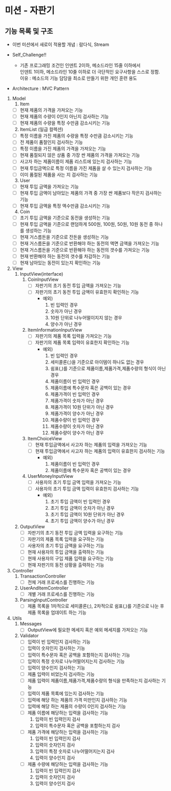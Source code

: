 # 미션 - 자판기

## 기능 목록 및 구조

- 이번 미션에서 새로이 적용할 개념 : 람다식, Stream
- Self_Challenge!!
  - 기존 프로그래밍 조건인 인덴트 2이하, 메소드라인 15줄 이하에서 <br>
                     인덴트 1이하, 메소드라인 10줄 이하로 더 극단적인 요구사항을 스스로 정함.<br>
                     이유 : 메소드의 기능 담당을 최소로 만들기 위한 개인 훈련 용도

- Architecture : MVC Pattern

1. Model
   1. Item
   - [ ] 현재 제품의 가격을 가져오는 기능
   - [ ] 현재 제품의 수량이 0인지 아닌지 검사하는 기능
   - [ ] 현재 제품의 수량을 특정 수만큼 감소시키는 기능
   2. ItemList (일급 컬렉션)
   - [ ] 특정 이름을 가진 제품의 수량을 특정 수만큼 감소시키는 기능
   - [ ] 전 제품이 품절인지 검사하는 기능
   - [ ] 특정 이름을 가진 제품의 가격을 가져오는 기능
   - [ ] 현재 품절되지 않은 상품 중 가장 싼 제품의 가격을 가져오는 기능
   - [ ] 사고자 하는 제품이름이 제품 리스트에 있는지 검사하는 기능
   - [ ] 현재 투입금액으로 특정 이름을 가진 제품을 살 수 있는지 검사하는 기능
   - [ ] 이미 품절된 제품을 사는 지 검사하는 기능
   3. User
   - [ ] 현재 투입 금액을 가져오는 기능
   - [ ] 현재 투입 금액이 남아있는 제품의 가격 중 가장 싼 제품보다 작은지 검사하는 기능
   - [ ] 현재 투입 금액을 특정 액수만큼 감소시키는 기능
   4. Coin
   - [ ] 초기 투입 금액을 기준으로 동전을 생성하는 기능
   - [ ] 현재 투입 금액을 기준으로 랜덤하게 500원, 100원, 50원, 10원 동전 중 하나를 생성하는 기능
   - [ ] 현재 거스름돈을 기준으로 잔돈을 생성하는 기능
   - [ ] 현재 거스름돈을 기준으로 반환해야 하는 동전의 액면 금액을 가져오는 기능
   - [ ] 현재 거스름돈을 기준으로 반환해야 하는 동전의 갯수를 가져오는 기능
   - [ ] 현재 반환해야 하는 동전의 갯수를 차감하는 기능
   - [ ] 현재 남아있는 동전이 있는지 확인하는 기능
   
2. View
   1. InputView(interface)
      1. CoinInputView
         - [ ] 자판기의 초기 동전 투입 금액을 가져오는 기능
         - [ ] 자판기의 초기 동전 투입 금액이 유효한지 확인하는 기능
           - 예외) 
             1. 빈 입력인 경우
             2. 숫자가 아닌 경우
             3. 10원 단위로 나누어떨이지지 않는 경우
             4. 양수가 아닌 경우
      2. ItemInformationInputView
         - [ ] 자판기의 제품 목록 입력을 가져오는 기능
         - [ ] 자판기의 제품 목록 입력이 유효한지 확인하는 기능
           - 예외)
             1. 빈 입력인 경우
             2. 세미콜론(;)을 기준으로 아이템이 하나도 없는 경우
             3. 쉼표(,)를 기준으로 제품이름,제품가격,제품수량의 형식이 아닌 경우
             4. 제품이름이 빈 입력인 경우
             5. 제품이름에 특수문자 혹은 공백이 있는 경우
             6. 제품가격이 빈 입력인 경우
             7. 제품가격이 숫자가 아닌 경우
             8. 제품가격이 10원 단위가 아닌 경우
             9. 제품가격이 양수가 아닌 경우
             10. 제품수량이 빈 입력인 경우
             11. 제품수량이 숫자가 아닌 경우
             12. 제품수량이 양수가 아닌 경우
      3. ItemChoiceView
         - [ ] 현재 투입금액에서 사고자 하는 제품의 입력을 가져오는 기능
         - [ ] 현재 투입금액에서 사고자 하는 제품의 입력이 유효한지 검사하는 기능
           - 예외)
             1. 제품이름이 빈 입력인 경우
             2. 제품이름에 특수문자 혹은 공백이 있는 경우
      4. UserMoneyInputView
         - [ ] 사용자의 초기 투입 금액 입력을 가져오는 기능
         - [ ] 사용자의 초기 투입 금액 입력이 유효한지 검사하는 기능
           - 예외)
             1. 초기 투입 금액이 빈 입력인 경우
             2. 초기 투입 금액이 숫자가 아닌 경우
             3. 초기 투입 금액이 10원 단위가 아닌 경우
             4. 초기 투입 금액이 양수가 아닌 경우
   2. OutputView
      - [ ] 자판기의 초기 동전 투입 금액 입력을 요구하는 기능
      - [ ] 자판기의 제품 목록 입력을 요구하는 기능
      - [ ] 사용자의 초기 투입 금액을 요구하는 기능
      - [ ] 현재 사용자의 투입 금액을 출력하는 기능
      - [ ] 현재 사용자의 구입 제품 입력을 요구하는 기능
      - [ ] 현재 자판기의 동전 상황을 출력하는 기능

3. Controller
   1. TransactionController
      - [ ] 전체 거래 프로세스를 진행하는 기능
   2. UserAndItemController
      - [ ] 개별 거래 프로세스를 진행하는 기능
   3. ParsingInputController
      - [ ] 제품 목록을 1차적으로 세미콜론(;), 2차적으로 쉼표(,)를 기준으로 나눈 후 제품 목록을 업데이트 하는 기능

4. Utils
   1. Messages
      - [ ] OutputView에 필요한 메세지 혹은 예외 메세지를 가져오는 기능
   2. Validator
      - [ ] 입력이 빈 입력인지 검사하는 기능
      - [ ] 입력이 숫자인지 검사하는 기능
      - [ ] 입력이 특수문자 혹은 공백을 포함하는지 검사하는 기능
      - [ ] 입력이 특정 숫자로 나누어떨어지는지 검사하는 기능
      - [ ] 입력이 양수인지 검사하는 기능
      - [ ] 제품 입력이 비었는지 검사하는 기능
      - [ ] 제품 입력이 제품이름,제품가격,제품수량의 형식을 만족하는지 검사하는 기능
      - [ ] 입력이 제품 목록에 있는지 검사하는 기능
      - [ ] 입력에 해당 하는 제품의 가격 미만인지 검사하는 기능
      - [ ] 입력에 해당 하는 제품의 수량이 0인지 검사하는 기능
      - [ ] 제품 이름에 해당하는 입력을 검사하는 기능
        1. 입력이 빈 입력인지 검사
        2. 입력이 특수문자 혹은 공백을 포함하는지 검사
      - [ ] 제품 가격에 해당하는 입력을 검사하는 기능
        1. 입력이 빈 입력인지 검사
        2. 입력이 숫자인지 검사
        3. 입력이 특정 숫자로 나누어떨어지는지 검사
        4. 입력이 양수인지 검사
      - [ ] 제품 수량에 해당하는 입력을 검사하는 기능
        1. 입력이 빈 입력인지 검사
        2. 입력이 숫자인지 검사
        3. 입력이 양수인지 검사